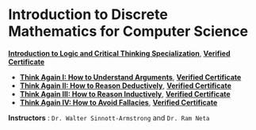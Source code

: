 # Introduction to Discrete Mathematics for Computer Science

**[Introduction to Logic and Critical Thinking Specialization](https://www.coursera.org/specializations/logic-critical-thinking-duke)**, [**Verified Certificate**]()
+ **[Think Again I: How to Understand Arguments](https://www.coursera.org/learn/understanding-arguments?specialization=logic-critical-thinking-duke)**, [**Verified Certificate**]()
+ **[Think Again II: How to Reason Deductively](https://www.coursera.org/learn/deductive-reasoning?specialization=logic-critical-thinking-duke)**, [**Verified Certificate**]()
+ **[Think Again III: How to Reason Inductively](https://www.coursera.org/learn/inductive-reasoning?specialization=logic-critical-thinking-duke)**, [**Verified Certificate**]()
+ **[Think Again IV: How to Avoid Fallacies](https://www.coursera.org/learn/logical-fallacies?specialization=logic-critical-thinking-duke)**, [**Verified Certificate**]()


**Instructors** : `Dr. Walter Sinnott-Armstrong` and `Dr. Ram Neta`

